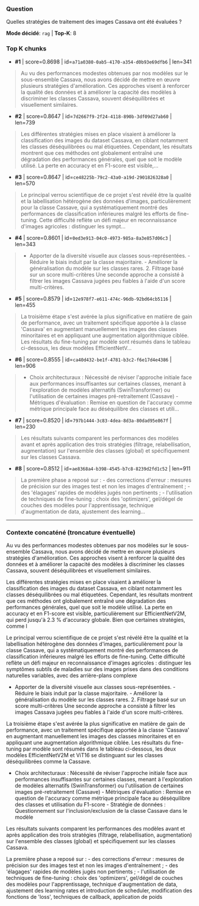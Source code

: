 ### Question
Quelles stratégies de traitement des images Cassava ont été évaluées ?

**Mode décidé**: `rag`   |   **Top‑K**: 8

### Top K chunks
- **#1** | score=0.8698 | id=`a71a0380-0ab5-4170-a354-d0b93e69dfb6` | len=341
  
> Au vu des performances modestes obtenues par nos modèles sur le sous-ensemble Cassava, nous avons décidé de mettre en œuvre plusieurs stratégies d'amélioration. Ces approches visent à renforcer la qualité des données et à améliorer la capacité des modèles à discriminer les classes Cassava, souvent déséquilibrées et visuellement similaires.

- **#2** | score=0.8647 | id=`7d2667f9-2f24-4118-890b-3df09d27ab60` | len=739
  
> Les différentes stratégies mises en place visaient à améliorer la classification des images du dataset Cassava, en ciblant notamment les classes déséquilibrées ou mal étiquetées. Cependant, les résultats montrent que ces méthodes ont globalement entraîné une dégradation des performances générales, quel que soit le modèle utilisé. La perte en accuracy et en F1-score est visible,…

- **#3** | score=0.8647 | id=`ce48225b-79c2-43a0-a19d-2901826328a0` | len=570
  
> Le principal verrou scientifique de ce projet s'est révélé être la qualité et la labellisation hétérogène des données d'images, particulièrement pour la classe Cassave, qui a systématiquement montré des performances de classification inférieures malgré les efforts de fine-tuning. Cette difficulté reflète un défi majeur en reconnaissance d'images agricoles : distinguer les sympt…

- **#4** | score=0.8601 | id=`0ed3e913-04c0-4973-985a-8a3e857d06c3` | len=343
  
> - Apporter de la diversité visuelle aux classes sous-représentées. - Réduire le biais induit par la classe majoritaire. - Améliorer la généralisation du modèle sur les classes rares. 2. Filtrage basé sur un score multi-critères Une seconde approche a consisté à filtrer les images Cassava jugées peu fiables à l'aide d'un score multi-critères.

- **#5** | score=0.8579 | id=`12e978f7-e611-474c-96db-92bd64cb5116` | len=455
  
> La troisième étape s'est avérée la plus significative en matière de gain de performance, avec un traitement spécifique apportée à la classe 'Cassava' en augmentant manuellement les images des classes minoritaires et en appliquant une augmentation algorithmique ciblée. Les résultats du fine-tuning par modèle sont résumés dans le tableau ci-dessous, les deux modèles EfficientNetV…

- **#6** | score=0.8555 | id=`ca40d432-be1f-4781-b3c2-f6e17d4e4386` | len=906
  
> - Choix architecturaux : Nécessité de réviser l'approche initiale face aux performances insuffisantes sur certaines classes, menant à l'exploration de modèles alternatifs (SwinTransformer) ou l'utilisation de certaines images pré-retraitement (Cassave) - Métriques d'évaluation : Remise en question de l'accuracy comme métrique principale face au déséquilibre des classes et utili…

- **#7** | score=0.8520 | id=`797b1444-3c83-4dea-8d3a-80dad95e867f` | len=230
  
> Les résultats suivants comparent les performances des modèles avant et après application des trois stratégies (filtrage, relabellisation, augmentation) sur l'ensemble des classes (global) et spécifiquement sur les classes Cassava.

- **#8** | score=0.8512 | id=`ae8368a4-b398-4545-b7c8-8239d2fd1c52` | len=911
  
> La première phase a reposé sur : - des corrections d'erreur : mesures de précision sur des images test et non les images d'entraînement ; - des 'élagages' rapides de modèles jugés non pertinents ; - l'utilisation de techniques de fine-tuning : choix des 'optimizers', gel/dégel de couches des modèles pour l'apprentissage, technique d'augmentation de data, ajustement des learning…


---
### Contexte concaténé (troncature éventuelle)

Au vu des performances modestes obtenues par nos modèles sur le sous-ensemble Cassava, nous avons décidé de mettre en œuvre plusieurs stratégies d'amélioration. Ces approches visent à renforcer la qualité des données et à améliorer la capacité des modèles à discriminer les classes Cassava, souvent déséquilibrées et visuellement similaires.

Les différentes stratégies mises en place visaient à améliorer la classification des images du dataset Cassava, en ciblant notamment les classes déséquilibrées ou mal étiquetées. Cependant, les résultats montrent que ces méthodes ont globalement entraîné une dégradation des performances générales, quel que soit le modèle utilisé. La perte en accuracy et en F1-score est visible, particulièrement sur EfficientNetV2M, qui perd jusqu'à 2.3 % d'accuracy globale. Bien que certaines stratégies, comme l

Le principal verrou scientifique de ce projet s'est révélé être la qualité et la labellisation hétérogène des données d'images, particulièrement pour la classe Cassave, qui a systématiquement montré des performances de classification inférieures malgré les efforts de fine-tuning. Cette difficulté reflète un défi majeur en reconnaissance d'images agricoles : distinguer les symptômes subtils de maladies sur des images prises dans des conditions naturelles variables, avec des arrière-plans complexe

- Apporter de la diversité visuelle aux classes sous-représentées. - Réduire le biais induit par la classe majoritaire. - Améliorer la généralisation du modèle sur les classes rares. 2. Filtrage basé sur un score multi-critères Une seconde approche a consisté à filtrer les images Cassava jugées peu fiables à l'aide d'un score multi-critères.

La troisième étape s'est avérée la plus significative en matière de gain de performance, avec un traitement spécifique apportée à la classe 'Cassava' en augmentant manuellement les images des classes minoritaires et en appliquant une augmentation algorithmique ciblée. Les résultats du fine-tuning par modèle sont résumés dans le tableau ci-dessous, les deux modèles EfficientNetV2M et ViT16 se distinguant sur les classes déséquilibrées comme la Cassave.

- Choix architecturaux : Nécessité de réviser l'approche initiale face aux performances insuffisantes sur certaines classes, menant à l'exploration de modèles alternatifs (SwinTransformer) ou l'utilisation de certaines images pré-retraitement (Cassave) - Métriques d'évaluation : Remise en question de l'accuracy comme métrique principale face au déséquilibre des classes et utilisation du F1-score - Stratégie de données : Questionnement sur l'inclusion/exclusion de la classe Cassave dans le modèle

Les résultats suivants comparent les performances des modèles avant et après application des trois stratégies (filtrage, relabellisation, augmentation) sur l'ensemble des classes (global) et spécifiquement sur les classes Cassava.

La première phase a reposé sur : - des corrections d'erreur : mesures de précision sur des images test et non les images d'entraînement ; - des 'élagages' rapides de modèles jugés non pertinents ; - l'utilisation de techniques de fine-tuning : choix des 'optimizers', gel/dégel de couches des modèles pour l'apprentissage, technique d'augmentation de data, ajustement des learning rates et introduction de scheduler, modification des fonctions de 'loss', techniques de callback, application de poids 